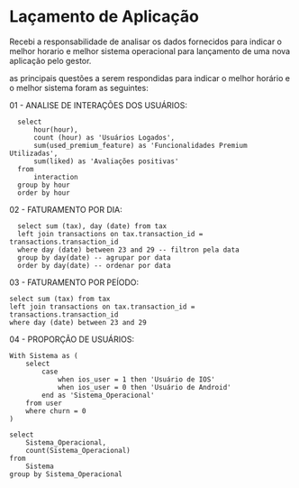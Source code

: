 # Laçamento de Aplicação
Recebi a responsabilidade de analisar os dados fornecidos para indicar o melhor horario e melhor sistema operacional para lançamento de uma nova aplicação pelo gestor.

as principais questões a serem respondidas para indicar o melhor horário e o melhor sistema foram as seguintes:

01 - ANALISE DE INTERAÇÕES DOS USUÁRIOS:

      select 
          hour(hour),
          count (hour) as 'Usuários Logados',
          sum(used_premium_feature) as 'Funcionalidades Premium Utilizadas',
          sum(liked) as 'Avaliações positivas'
      from
          interaction
      group by hour
      order by hour
      
02 - FATURAMENTO POR DIA:

      select sum (tax), day (date) from tax
      left join transactions on tax.transaction_id = transactions.transaction_id
      where day (date) between 23 and 29 -- filtron pela data
      group by day(date) -- agrupar por data
      order by day(date) -- ordenar por data

03 - FATURAMENTO POR PEÍODO:

    select sum (tax) from tax
    left join transactions on tax.transaction_id = transactions.transaction_id
    where day (date) between 23 and 29

04 - PROPORÇÃO DE USUÁRIOS:

    With Sistema as (
        select 
            case
                when ios_user = 1 then 'Usuário de IOS'
                when ios_user = 0 then 'Usuário de Android'
            end as 'Sistema_Operacional'
        from user
        where churn = 0
    )
    
    select
        Sistema_Operacional,
        count(Sistema_Operacional)
    from    
        Sistema
    group by Sistema_Operacional
